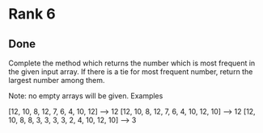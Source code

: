 # Rank 6
## Done
Complete the method which returns the number which is most frequent in the given input array. If there is a tie for most frequent number, return the largest number among them.

Note: no empty arrays will be given.
Examples

[12, 10, 8, 12, 7, 6, 4, 10, 12]              -->  12
[12, 10, 8, 12, 7, 6, 4, 10, 12, 10]          -->  12
[12, 10, 8, 8, 3, 3, 3, 3, 2, 4, 10, 12, 10]  -->   3